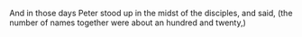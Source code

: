 And in those days Peter stood up in the midst of the disciples, and said, (the number of names together were about an hundred and twenty,)
